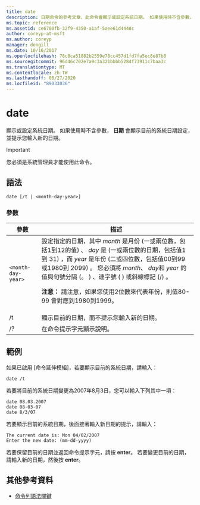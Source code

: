 ```yaml
---
title: date
description: 日期命令的參考文章，此命令會顯示或設定系統日期。 如果使用時不含參數，
ms.topic: reference
ms.assetid: ce6700fb-32f9-4350-a1af-5aee61d4448c
author: coreyp-at-msft
ms.author: coreyp
manager: dongill
ms.date: 10/16/2017
ms.openlocfilehash: 78c8ca51882b2559e78cc457d1fd7fa5ec8e87b8
ms.sourcegitcommit: 96d46c702e7a9c3a321bbbb5284f73911c7baa3c
ms.translationtype: MT
ms.contentlocale: zh-TW
ms.lasthandoff: 08/27/2020
ms.locfileid: "89033036"
---
```

# <a name="date"></a>date

顯示或設定系統日期。 如果使用時不含參數， **日期** 會顯示目前的系統日期設定，並提示您輸入新的日期。

>[!IMPORTANT]
> 您必須是系統管理員才能使用此命令。

## <a name="syntax"></a>語法

```
date [/t | <month-day-year>]
```

### <a name="parameters"></a>參數

| 參數 | 描述 |
| --------- | ----------- |
| `<month-day-year>` | 設定指定的日期，其中 *month* 是月份 (一或兩位數，包括1到12的值) 、 *day* 是 (一或兩位數的日期，包括值1到 31) ，而 *year* 是年份 (二或四位數，包括值00到99或1980到 2099) 。 您必須將 *month*、 *day*和 *year* 的值與句號分隔 (。 ) 、連字號 ( ) 或斜線標記 (/) 。<p>**注意：** 請注意，如果您使用2位數來代表年份，則值80-99 會對應到1980到1999。 |
| /t | 顯示目前的日期，而不提示您輸入新的日期。 |
| /? | 在命令提示字元顯示說明。 |

## <a name="examples"></a>範例

如果已啟用 [命令延伸模組]，若要顯示目前的系統日期，請輸入：

```
date /t
```

若要將目前的系統日期變更為2007年8月3日，您可以輸入下列其中一項：

```
date 08.03.2007
date 08-03-07
date 8/3/07
```

若要顯示目前的系統日期，後面接著輸入新日期的提示，請輸入：

```
The current date is: Mon 04/02/2007
Enter the new date: (mm-dd-yyyy)
```

若要保留目前的日期並返回命令提示字元，請按 **enter**。 若要變更目前的日期，請輸入新的日期，然後按 **enter**。

## <a name="additional-references"></a>其他參考資料

- [命令列語法關鍵](command-line-syntax-key.md)